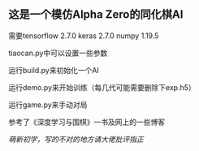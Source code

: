## 这是一个模仿Alpha Zero的同化棋AI
需要tensorflow 2.7.0 keras 2.7.0 numpy 1.19.5

tiaocan.py中可以设置一些参数

运行build.py来初始化一个AI

运行demo.py来开始训练（每几代可能需要删除下exp.h5）

运行game.py来手动对局

参考了《深度学习与围棋》一书及网上的一些博客

*萌新初学，写的不对的地方请大佬批评指正*